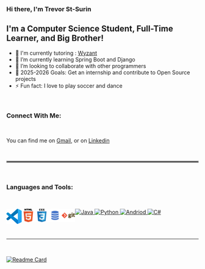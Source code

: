### Hi there, I'm Trevor St-Surin 


## I'm a Computer Science Student, Full-Time Learner, and Big Brother!

- 🔭 I'm currently tutoring : <a href="https://www.wyzant.com/Tutors/TrevS4" target="_blank">Wyzant</a>
- 🌱 I’m currently learning Spring Boot and Django
- 👯 I’m looking to collaborate with other programmers
- 🥅 2025-2026 Goals: Get an internship and contribute to Open Source projects
- ⚡ Fun fact: I love to play soccer and dance 
<br>

### Connect With Me:
<br>

You can find me on <a href="mailto:trevorstsurin03@gmail.com">Gmail</a>, or on <a href="https://www.linkedin.com/in/trevor-st-surin-703691221/">Linkedin</a>



[1]: mailto:trevorstsurin03@gmail.com
[2]: https://www.linkedin.com/in/heinz-martin/
<br />

 <hr style="border:2px solid gray"> </hr>
 <br>

### Languages and Tools:
<br>

[<img align="left" alt="Visual Studio Code" width="40px" height="40px" src="https://raw.githubusercontent.com/github/explore/80688e429a7d4ef2fca1e82350fe8e3517d3494d/topics/visual-studio-code/visual-studio-code.png" />][vs]
[<img align="left" alt="HTML5" width="35px" height="35px"  src="https://raw.githubusercontent.com/github/explore/80688e429a7d4ef2fca1e82350fe8e3517d3494d/topics/html/html.png" />][html]
[<img align="left" alt="CSS3" width="35px" height="35px"  src="https://raw.githubusercontent.com/github/explore/80688e429a7d4ef2fca1e82350fe8e3517d3494d/topics/css/css.png" />][css]
[<img align="left" alt="SQL" width="35px" height="35px"  src="https://raw.githubusercontent.com/github/explore/80688e429a7d4ef2fca1e82350fe8e3517d3494d/topics/sql/sql.png" />][sql]
[<img align="left" alt="Git" width="35px" height="35px" src="https://raw.githubusercontent.com/github/explore/80688e429a7d4ef2fca1e82350fe8e3517d3494d/topics/git/git.png" />][git]
 <a href = "https://www.java.com/en/" target = "_self"> 
         <img src = "https://static.wikia.nocookie.net/logopedia/images/e/e7/Java_%28Old%29.svg/revision/latest?cb=20180314141851" alt = "Java" width="35px" height="35px"/> 
      </a>
 <a href = "https://www.python.org/" target = "_self"> 
         <img src = "https://upload.wikimedia.org/wikipedia/commons/thumb/c/c3/Python-logo-notext.svg/1200px-Python-logo-notext.svg.png"  alt = "Python" border = "0" width="35px" height="35px"/> 
      </a>
   <a href = "https://developer.android.com/" target = "_self"> 
         <img src = "https://yt3.ggpht.com/ytc/AKedOLSQacj0rCD-LjtaWdvzH50pCdvBGLhLq8UtI_Y2DA=s900-c-k-c0x00ffffff-no-rj" width="35px" height="35px" alt = "Andriod" border = "0" /> 
      </a>
     <a href = "https://docs.microsoft.com/en-us/dotnet/csharp/" target = "_self"> 
         <img src = "https://pluralsight.imgix.net/paths/path-icons/csharp-e7b8fcd4ce.png" width="35px" height="35px" alt = "C#" border = "0" /> 
      </a>
   
 





<br />
<br />

---



<br>

[![Readme Card](https://github-readme-stats.vercel.app/api/pin/?username=TreeDev03&theme=radical&repo=comsci-books)](https://github.com/TreeDev03/comsci-books)



[git]: https://git-scm.com/
[vs]: https://code.visualstudio.com/
[html]: https://html.com/
[css]: https://developer.mozilla.org/en-US/docs/Web/CSS
[sql]: https://www.mysql.com/
